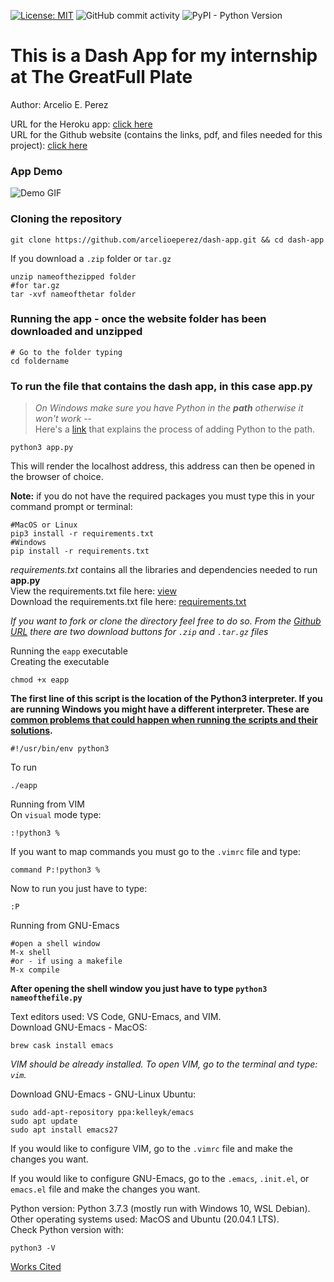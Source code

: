 [![License: MIT](https://img.shields.io/badge/License-MIT-yellow.svg)](https://opensource.org/licenses/MIT) ![GitHub commit activity](https://img.shields.io/github/commit-activity/m/arcelioeperez/dash-app) ![PyPI - Python Version](https://img.shields.io/pypi/pyversions/Pandas)
# This is a Dash App for my internship at The GreatFull Plate  
Author: Arcelio E. Perez  

URL for the Heroku app: [click here](https://my-internship-app.herokuapp.com/)  
URL for the Github website (contains the links, pdf, and files needed for this project): [click here](https://arcelioeperez.github.io/dash-app/)  

### App Demo 
![Demo GIF](demo/my-dash-app.gif)  

### Cloning the repository  
```
git clone https://github.com/arcelioeperez/dash-app.git && cd dash-app
```  
If you download a `.zip` folder or `tar.gz`  
```
unzip nameofthezipped folder
#for tar.gz
tar -xvf nameofthetar folder
```  
### Running the app - once the website folder has been downloaded and unzipped  
``` 
# Go to the folder typing 
cd foldername 
```  
### To run the file that contains the dash app, in this case **app.py**    

>*On Windows make sure you have Python in the **path** otherwise it won't work* --  
>Here's a [link](https://docs.python.org/3/using/windows.html) that explains the process of adding Python to the path.  

``` 
python3 app.py
```  
This will render the localhost address, this address can then be opened in the browser of choice.  

**Note:** if you do not have the required packages you must type this in your command prompt or terminal:     
``` 
#MacOS or Linux
pip3 install -r requirements.txt
#Windows 
pip install -r requirements.txt
```  
*requirements.txt* contains all the libraries and dependencies needed to run **app.py**  
View the requirements.txt file here: [view](https://raw.githubusercontent.com/arcelioeperez/dash-app/main/assets/requirements.txt)  
Download the requirements.txt file here: <a href="/requirements.txt" download>requirements.txt</a>  

*If you want to fork or clone the directory feel free to do so. From the [Github URL](https://arcelioeperez.github.io/dash-app/) there are two download buttons for `.zip` and `.tar.gz` files*   

Running the `eapp` executable  
Creating the executable  
```
chmod +x eapp
```  
**The first line of this script is the location of the Python3 interpreter. If you are running Windows you might have a different interpreter. These are [common problems that could happen when running the scripts and their solutions](https://arcelioeperez.github.io/dash-app/Troubleshooting).**   
```
#!/usr/bin/env python3
```
To run  
```
./eapp 
```

Running from VIM  
On `visual` mode type: 
```
:!python3 %
```  
If you want to map commands you must go to the `.vimrc` file and type:  
```
command P:!python3 %
```
Now to run you just have to type: 
```
:P
```  

Running from GNU-Emacs  
```
#open a shell window
M-x shell
#or - if using a makefile
M-x compile
```  
**After opening the shell window you just have to type `python3 nameofthefile.py`**   

Text editors used: VS Code, GNU-Emacs, and VIM.  
Download GNU-Emacs - MacOS:
```
brew cask install emacs
```  
*VIM should be already installed. To open VIM, go to the terminal and type: `vim`.*  

Download GNU-Emacs - GNU-Linux Ubuntu:  
```
sudo add-apt-repository ppa:kelleyk/emacs
sudo apt update
sudo apt install emacs27
```  

If you would like to configure VIM, go to the `.vimrc` file and make the changes you want.  

If you would like to configure GNU-Emacs, go to the `.emacs`, `.init.el`, or `emacs.el` file and make the changes you want. 

Python version: Python 3.7.3 (mostly run with Windows 10, WSL Debian). Other operating systems used: MacOS and Ubuntu (20.04.1 LTS).  
Check Python version with:  
```
python3 -V
```  

[Works Cited](Citation.md)
